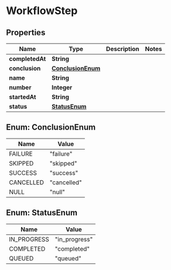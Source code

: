 

# WorkflowStep


## Properties

| Name | Type | Description | Notes |
|------------ | ------------- | ------------- | -------------|
|**completedAt** | **String** |  |  |
|**conclusion** | [**ConclusionEnum**](#ConclusionEnum) |  |  |
|**name** | **String** |  |  |
|**number** | **Integer** |  |  |
|**startedAt** | **String** |  |  |
|**status** | [**StatusEnum**](#StatusEnum) |  |  |



## Enum: ConclusionEnum

| Name | Value |
|---- | -----|
| FAILURE | &quot;failure&quot; |
| SKIPPED | &quot;skipped&quot; |
| SUCCESS | &quot;success&quot; |
| CANCELLED | &quot;cancelled&quot; |
| NULL | &quot;null&quot; |



## Enum: StatusEnum

| Name | Value |
|---- | -----|
| IN_PROGRESS | &quot;in_progress&quot; |
| COMPLETED | &quot;completed&quot; |
| QUEUED | &quot;queued&quot; |



